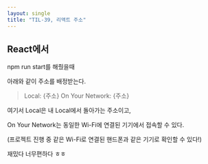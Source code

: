```yaml
---
layout: single
title: "TIL-39, 리액트 주소"
---
```


## React에서

npm run start를 해줬을때

아래와 같이 주소를 배정받는다.

> Local: {주소}
> On Your Network: {주소}

여기서 Local은 내 Local에서 돌아가는 주소이고,

On Your Network는 동일한 Wi-Fi에 연결된 기기에서 접속할 수 있다.

(프로젝트 진행 중 같은 Wi-Fi로 연결된 핸드폰과 같은 기기로 확인할 수 있다!)

재밌다 너무편하다 ㅎㅎ
